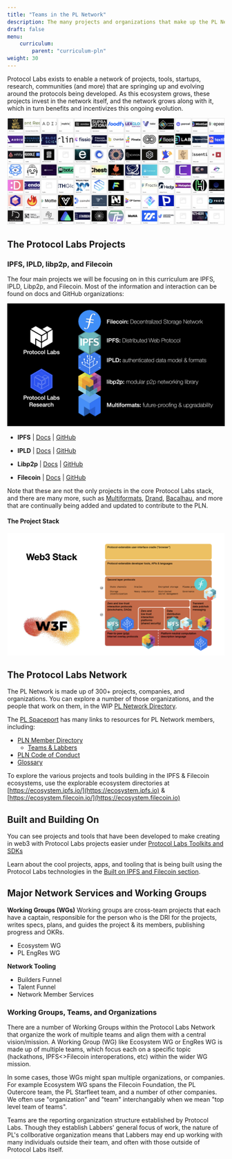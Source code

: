 ```yaml
---
title: "Teams in the PL Network"
description: The many projects and organizations that make up the PL Network
draft: false
menu:
    curriculum:
        parent: "curriculum-pln"
weight: 30
---
```


Protocol Labs exists to enable a network of projects, tools, startups, research, communities (and more) that are springing up and evolving around the protocols being developed. As this ecosystem grows, these projects invest in the network itself, and the network grows along with it, which in turn benefits and incentivizes this ongoing evolution.

![](companies.png)

## The Protocol Labs Projects

### IPFS, IPLD, libp2p, and Filecoin

The four main projects we will be focusing on in this curriculum are IPFS, IPLD, Libp2p, and Filecoin. Most of the information and interaction can be found on docs and GitHub organizations:

![](projects.png)

* **IPFS** | [Docs](https://docs.ipfs.io) | [GitHub](https://github.com/ipfs)

* **IPLD** | [Docs](https://ipld.io/docs/) | [GitHub](https://github.com/ipld)

* **Libp2p** | [Docs](https://docs.libp2p.io) | [GitHub](https://github.com/libp2p)

* **Filecoin** | [Docs](https://docs.filecoin.io) | [GitHub](https://github.com/filecoin-project)

Note that these are not the only projects in the core Protocol Labs stack, and there are many more, such as [Multiformats](https://multiformats.io/), [Drand](https://drand.love/), [Bacalhau](https://github.com/filecoin-project/bacalhau), and more that are continually being added and updated to contribute to the PLN.


#### The Project Stack

![Web3 Stack](web3-stack.png)

## The Protocol Labs Network

The PL Network is made up of 300+ projects, companies, and organizations. You can explore a number of those organizations, and the people that work on them, in the WIP [PL Network Directory](https://airtable.com/shrqUt3aQvZLs0fx7/tblceMFkdHORmuzl4).

The [PL Spaceport](https://protocol.almanac.io/docs/protocol-labs-spaceport-sFKNLxQKYdQOZfLTL4kL9uVha4TdGlYh) has many links to resources for PL Network members, including:

* [PLN Member Directory](https://protocol.almanac.io/docs/pln-member-directory-84TYCGFm9s07JuPfNqpvCXWDLgK1EAhU)
  * [Teams & Labbers](https://airtable.com/shrjVQx04qtYUwvgZ/tblpTKZo66tbYIxH4)
* [PLN Code of Conduct](https://protocol.almanac.io/docs/pln-code-of-conduct-ymBUYyonmhfvizGu6yOpXH1qkuWYce96)
* [Glossary](https://protocol.almanac.io/docs/glossary-ycx3uRbXUM3d7uf1EBz89msUmb1UjzR7)

To explore the various projects and tools building in the IPFS & Filecoin ecosystems, use the explorable ecosystem directories at [https://ecosystem.ipfs.io/](https://ecosystem.ipfs.io) & [https://ecosystem.filecoin.io/](https://ecosystem.filecoin.io)

## Built and Building On

You can see projects and tools that have been developed to make creating in web3 with Protocol Labs projects easier under [Protocol Labs Toolkits and SDKs](https://protocol-labs.gitbook.io/launchpad-curriculum/other-resources/protocol-labs-toolkits-sdks)

Learn about the cool projects, apps, and tooling that is being built using the Protocol Labs technologies in the [Built on IPFS and Filecoin section](https://protocol-labs.gitbook.io/launchpad-curriculum/other-resources/built-on-ipfs-filecoin).

## Major Network Services and Working Groups

**Working Groups (WGs)**
Working groups are cross-team projects that each have a captain, responsible for the person who is the DRI for the projects, writes specs, plans, and guides the project & its members, publishing progress and OKRs.
- Ecosystem WG
- PL EngRes WG

**Network Tooling**
- Builders Funnel
- Talent Funnel
- Network Member Services

### Working Groups, Teams, and Organizations

There are a number of Working Groups within the Protocol Labs Network that organize the work of multiple teams and align them with a central vision/mission. A Working Group (WG) like Ecosystem WG or EngRes WG is made up of multiple teams, which focus each on a specific topic (hackathons, IPFS<>Filecoin interoperations, etc) within the wider WG mission.

In some cases, those WGs might span multiple organizations, or companies. For example Ecosystem WG spans the Filecoin Foundation, the PL Outercore team, the PL Starfleet team, and a number of other companies. We often use "organization" and "team" interchangably when we mean "top level team of teams".

Teams are the reporting organization structure established by Protocol Labs. Though they establish Labbers' general focus of work, the nature of PL's collborative organization means that Labbers may end up working with many individuals outside their team, and often with those outside of Protocol Labs itself.
